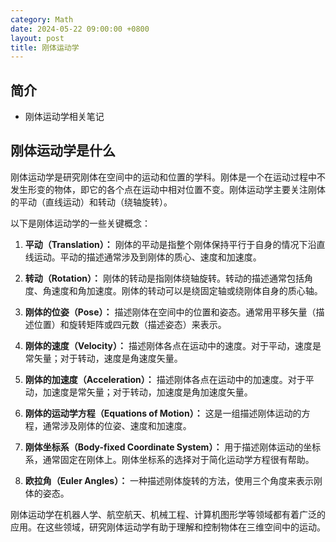 ```yaml
---
category: Math
date: 2024-05-22 09:00:00 +0800
layout: post
title: 刚体运动学
---
```

## 简介

+ 刚体运动学相关笔记

## 刚体运动学是什么

刚体运动学是研究刚体在空间中的运动和位置的学科。刚体是一个在运动过程中不发生形变的物体，即它的各个点在运动中相对位置不变。刚体运动学主要关注刚体的平动（直线运动）和转动（绕轴旋转）。

以下是刚体运动学的一些关键概念：

1. **平动（Translation）：** 刚体的平动是指整个刚体保持平行于自身的情况下沿直线运动。平动的描述通常涉及到刚体的质心、速度和加速度。

2. **转动（Rotation）：** 刚体的转动是指刚体绕轴旋转。转动的描述通常包括角度、角速度和角加速度。刚体的转动可以是绕固定轴或绕刚体自身的质心轴。

3. **刚体的位姿（Pose）：** 描述刚体在空间中的位置和姿态。通常用平移矢量（描述位置）和旋转矩阵或四元数（描述姿态）来表示。

4. **刚体的速度（Velocity）：** 描述刚体各点在运动中的速度。对于平动，速度是常矢量；对于转动，速度是角速度矢量。

5. **刚体的加速度（Acceleration）：** 描述刚体各点在运动中的加速度。对于平动，加速度是常矢量；对于转动，加速度是角加速度矢量。

6. **刚体的运动学方程（Equations of Motion）：** 这是一组描述刚体运动的方程，通常涉及刚体的位姿、速度和加速度。

7. **刚体坐标系（Body-fixed Coordinate System）：** 用于描述刚体运动的坐标系，通常固定在刚体上。刚体坐标系的选择对于简化运动学方程很有帮助。

8. **欧拉角（Euler Angles）：** 一种描述刚体旋转的方法，使用三个角度来表示刚体的姿态。

刚体运动学在机器人学、航空航天、机械工程、计算机图形学等领域都有着广泛的应用。在这些领域，研究刚体运动学有助于理解和控制物体在三维空间中的运动。